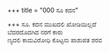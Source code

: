 +++
title = "000 ಸೂ ಕದನ"

+++
ಸೂ. ಕದನ ಮುಖದಲಿ ಖೋಡಿಯಿಲ್ಲದೆ  
ಬೆದರದೊದಗಿದ ನರಗೆ ಕಾರು  
ಣ್ಯದಲಿ ಕಾಮವಿರೋಧಿ ಕೊಟ್ಟನು ಪಾಶುಪತ ಶರವ